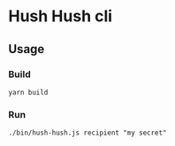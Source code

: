 # Hush Hush cli

## Usage

### Build
```
yarn build
```

### Run
```
./bin/hush-hush.js recipient "my secret"
```
